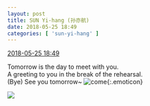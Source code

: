 ```yaml
---
layout: post
title: SUN Yi-hang (孙亦航)
date: 2018-05-25 18:49
categories: [ 'sun-yi-hang' ]
---
```


<div class="weibo-info">
  <a href="https://weibo.com/2565158051/GijcaBywv">2018-05-25 18:49</a>
</div>

Tomorrow is the day to meet with you.  
A greeting to you in the break of the rehearsal.  
(Bye) See you tomorrow~ ![come](https://img.t.sinajs.cn/t4/appstyle/expression/ext/normal/42/2018new_guolai_org.png){:.emoticon}

<!-- more -->

<a href="http://wx1.sinaimg.cn/mw690/98e534a3gy1frnrzvlfqjj21o0190ts6.jpg">
  <img class="weibo-pic-preview" src="http://wx1.sinaimg.cn/orj360/98e534a3gy1frnrzvlfqjj21o0190ts6.jpg" />
</a>
